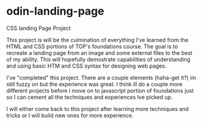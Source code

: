 # odin-landing-page
CSS landing Page Project

This project is will be the culmination of everything I've learned from the HTML and CSS portions of TOP's foundations course. The goal is to recreate a landing page from an image and some external files to the best of my ability. This will hopefully demostrate capabilities of understanding and using basic HTM and CSS syntax for designing web pages.

I've "completed" this project. There are a couple elements (haha-get it?) im still fuzzy on but the experience was great. I think ill do a couple more different projects before i move on to javascript portion of foundations just so I can cement all the techniques and experiences Ive picked up.

I will either come back to this project after learning more techniques and tricks or I will build new ones for more experience.